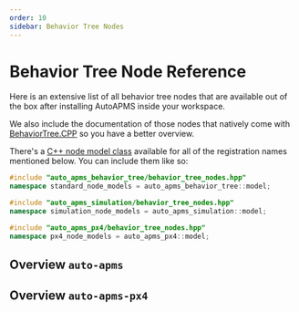 ```yaml
---
order: 10
sidebar: Behavior Tree Nodes
---
```

# Behavior Tree Node Reference

Here is an extensive list of all behavior tree nodes that are available out of the box after installing AutoAPMS inside your workspace.

We also include the documentation of those nodes that natively come with [BehaviorTree.CPP](https://github.com/BehaviorTree/BehaviorTree.CPP) so you have a better overview.

There's a [C++ node model class](../concept/common-resources.md#behavior-tree-node-models) available for all of the registration names mentioned below. You can include them like so:

```cpp
#include "auto_apms_behavior_tree/behavior_tree_nodes.hpp"
namespace standard_node_models = auto_apms_behavior_tree::model;

#include "auto_apms_simulation/behavior_tree_nodes.hpp"
namespace simulation_node_models = auto_apms_simulation::model;

#include "auto_apms_px4/behavior_tree_nodes.hpp"
namespace px4_node_models = auto_apms_px4::model;
```

## Overview `auto-apms`

<!--@include: ./create_node_reference_markdown_output.md-->

## Overview `auto-apms-px4`

<!--@include: ./create_node_reference_markdown_output_px4.md-->
